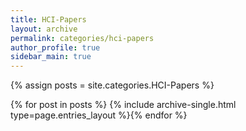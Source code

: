 ```yaml
---
title: HCI-Papers
layout: archive
permalink: categories/hci-papers
author_profile: true
sidebar_main: true
---
```




{% assign posts = site.categories.HCI-Papers %}

{% for post in posts %} {% include archive-single.html type=page.entries_layout %}{% endfor %}

